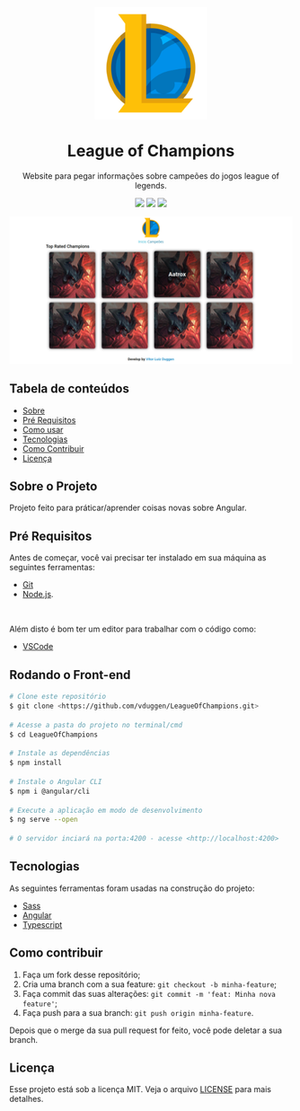 <p align="center">
  <img src="./src/assets/League_of_Legends_logo.png" align="center" width="200" alt="Logo projeto">
</p>

<h1 align="center" style="border-bottom:none">League of Champions</h1>
<p align="center">
    Website para pegar informações sobre campeões do jogos league of legends.
</p>

<p align="center">  
  <img src="https://img.shields.io/github/languages/count/vduggen/LeagueOfChampions">
  <img src="https://img.shields.io/github/languages/top/vduggen/LeagueOfChampions">
  <img src="https://img.shields.io/github/license/vduggen/LeagueOfChampions">
</p>

<p align="center">
  <img src="./src/assets/screenshotPage.png" alt="foto da aplicação" />
</p>

## Tabela de conteúdos
   * [Sobre](#Sobre)
   * [Pré Requisitos](#pre-requisitos)    
   * [Como usar](#como-usar)
   * [Tecnologias](#tecnologias)
   * [Como Contribuir](#contribuir)
   * [Licença](#licença)
   
<h2 id="Sobre">Sobre o Projeto</h2>
Projeto feito para práticar/aprender coisas novas sobre Angular.

<h2 id="pre-requisitos">Pré Requisitos</h2>

Antes de começar, você vai precisar ter instalado em sua máquina as seguintes ferramentas: <br />
- [Git](https://git-scm.com)
- [Node.js](https://nodejs.org/en/). 

<br />

Além disto é bom ter um editor para trabalhar com o código como: <br />
- [VSCode](https://code.visualstudio.com/)

<h2 id="como-usar">Rodando o Front-end</h2>

```bash
# Clone este repositório
$ git clone <https://github.com/vduggen/LeagueOfChampions.git>

# Acesse a pasta do projeto no terminal/cmd
$ cd LeagueOfChampions

# Instale as dependências
$ npm install

# Instale o Angular CLI
$ npm i @angular/cli

# Execute a aplicação em modo de desenvolvimento
$ ng serve --open

# O servidor inciará na porta:4200 - acesse <http://localhost:4200>
```

<h2 id="tecnologias">Tecnologias</h2>

As seguintes ferramentas foram usadas na construção do projeto:

- [Sass](https://sass-lang.com/)
- [Angular](http://angular.io/)
- [Typescript](https://www.typescriptlang.org/)


<h2 id="contribuir">Como contribuir</h2>

1. Faça um fork desse repositório;
1. Cria uma branch com a sua feature: `git checkout -b minha-feature`;
1. Faça commit das suas alterações: `git commit -m 'feat: Minha nova feature'`;
1. Faça push para a sua branch: `git push origin minha-feature`.

Depois que o merge da sua pull request for feito, você pode deletar a sua branch.

<h2 id="licença">Licença</h2>

Esse projeto está sob a licença MIT. Veja o arquivo [LICENSE](LICENSE.md) para mais detalhes.
